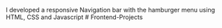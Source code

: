 I developed a responsive Navigation bar with the hamburger menu using HTML, CSS and Javascript              # Frontend-Projects
